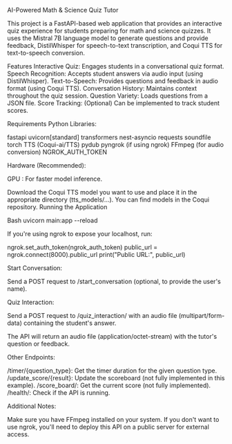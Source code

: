 AI-Powered Math & Science Quiz Tutor

This project is a FastAPI-based web application that provides an interactive quiz experience for students preparing for math and science quizzes. It uses the Mistral 7B language model to generate questions and provide feedback, DistilWhisper for speech-to-text transcription, and Coqui TTS for text-to-speech conversion.

Features
Interactive Quiz: Engages students in a conversational quiz format.
Speech Recognition: Accepts student answers via audio input (using DistilWhisper).
Text-to-Speech: Provides questions and feedback in audio format (using Coqui TTS).
Conversation History: Maintains context throughout the quiz session.
Question Variety: Loads questions from a JSON file.
Score Tracking: (Optional) Can be implemented to track student scores.


Requirements
Python Libraries:

fastapi
uvicorn[standard]
transformers
nest-asyncio
requests
soundfile
torch
TTS (Coqui-ai/TTS)
pydub
pyngrok (if using ngrok)
FFmpeg (for audio conversion)
NGROK_AUTH_TOKEN 

Hardware (Recommended):

GPU : For faster model inference.



Download the Coqui TTS model you want to use and place it in the appropriate directory (tts_models/...). You can find models in the Coqui repository.
Running the Application

Bash
uvicorn main:app --reload


If you're using ngrok to expose your localhost, run:


ngrok.set_auth_token(ngrok_auth_token)
public_url = ngrok.connect(8000).public_url
print("Public URL:", public_url)



Start Conversation:

Send a POST request to /start_conversation (optional, to provide the user's name).

Quiz Interaction:

Send a POST request to /quiz_interaction/ with an audio file (multipart/form-data) containing the student's answer.

The API will return an audio file (application/octet-stream) with the tutor's question or feedback.


Other Endpoints:

/timer/{question_type}: Get the timer duration for the given question type.
/update_score/{result}: Update the scoreboard (not fully implemented in this example).
/score_board/: Get the current score (not fully implemented).
/health/: Check if the API is running.


Additional Notes:

Make sure you have FFmpeg installed on your system.
If you don't want to use ngrok, you'll need to deploy this API on a public server for external access.
